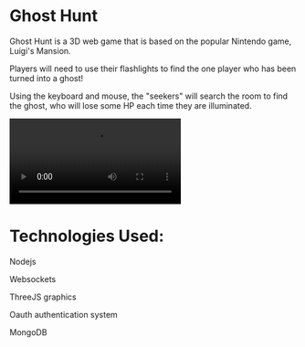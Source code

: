 # Ghost Hunt
Ghost Hunt is a 3D web game that is based on the popular Nintendo game, Luigi's Mansion.

Players will need to use their flashlights to find the one player who has been turned into a ghost! 

Using the keyboard and mouse, the "seekers" will search the room to find the ghost, who will lose some HP each time they are illuminated.

![alt text](https://i.imgur.com/YwytJIJ.mp4)

# Technologies Used:
Nodejs

Websockets

ThreeJS graphics

Oauth authentication system

MongoDB
